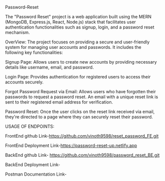 Password-Reset

The "Password Reset" project is a web application built using the MERN (MongoDB, Express.js, React, Node.js) stack 
that facilitates user authentication functionalities such as signup, login, and a password reset mechanism.

OverView:
The project focuses on providing a secure and user-friendly system for managing user accounts and passwords. It includes the following key functionalities:

Signup Page: Allows users to create new accounts by providing necessary details like username, email, and password.

Login Page: Provides authentication for registered users to access their accounts securely.

Forgot Password Request via Email: Allows users who have forgotten their passwords to request a password reset. An email with a unique reset link is sent to their registered email address for verification.

Password Reset: Once the user clicks on the reset link received via email, they're directed to a page where they can securely reset their password.
    
USAGE OF ENDPOINTS:

FrontEnd github Link-https://github.com/vinoth9598/reset_password_FE.git

FrontEnd Deployment Link-https://password-reset-up.netlify.app

BackEnd github Link-  https://github.com/vinoth9598/password_reset_BE.git

BackEnd Deployment Link-

Postman Documentation Link-
